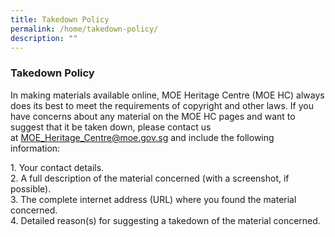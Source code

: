 ```yaml
---
title: Takedown Policy
permalink: /home/takedown-policy/
description: ""
---
```




### **Takedown Policy**
In making materials available online, MOE Heritage Centre (MOE HC) always does its best to meet the requirements of copyright and other laws. If you have concerns about any material on the MOE HC pages and want to suggest that it be taken down, please contact us at [MOE\_Heritage\_Centre@moe.gov.sg](mailto:MOE_Heritage_Centre@moe.gov.sg) and include the following information:

1\. Your contact details.<br>
2. A full description of the material concerned (with a screenshot, if possible).<br>
3\. The complete internet address (URL) where you found the material concerned.<br>
4. Detailed reason(s) for suggesting a takedown of the material concerned.